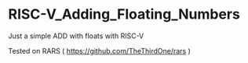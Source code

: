 # RISC-V_Adding_Floating_Numbers
Just a simple ADD with floats with RISC-V

Tested on RARS ( https://github.com/TheThirdOne/rars )
